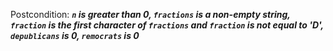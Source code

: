 Postcondition: ***`n` is greater than 0, `fractions` is a non-empty string, `fraction` is the first character of `fractions` and `fraction` is not equal to 'D', `depublicans` is 0, `remocrats` is 0***